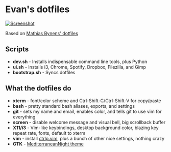 # Evan's dotfiles

[![Screenshot](http://i.imgur.com/brkmmJZl.png)](http://i.imgur.com/brkmmJZ.png)

Based on [Mathias Bynens' dotfiles](https://github.com/mathiasbynens/dotfiles/blob/master/README.md)

## Scripts

- **dev.sh** - Installs indispensable command line tools, plus Python
- **ui.sh** - Installs i3, Chrome, Spotify, Dropbox, Filezilla, and Gimp
- **bootstrap.sh** - Syncs dotfiles

## What the dotfiles do

- **xterm** - font/color scheme and Ctrl-Shift-C/Ctrl-Shift-V for copy/paste
- **bash** - pretty standard bash aliases, exports, and settings
- **git** - sets my name and email, enables color, and tells git to use vim for everything
- **screen** - disable welcome message and visual bell, big scrollback buffer
- **X11/i3** - Vim-like keybindings, desktop background color, blazing key repeat rate, fonts, default to xterm
- **vim** - install [ctrlp.vim](https://github.com/kien/ctrlp.vim), plus a bunch of other nice settings, nothing crazy
- **GTK** - [MediterraneanNight theme](http://gnome-look.org/content/show.php/MediterraneanNight+Series?content=156782)
